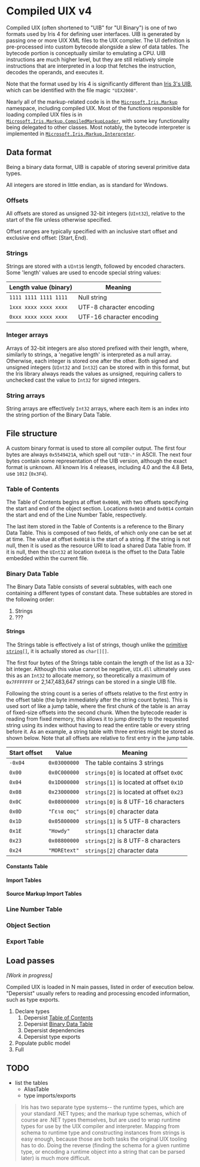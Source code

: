 # Compiled UIX v4
Compiled UIX (often shortened to "UIB" for "UI Binary") is one of two formats used by Iris 4 for defining user interfaces. UIB is generated by passing one or more UIX XML files to the UIX compiler. The UI definition is pre-processed into custom bytecode alongside a slew of data tables. The bytecode portion is conceptually similar to emulating a CPU. UIB instructions are much higher level, but they are still relatively simple instructions that are interpreted in a loop that fetches the instruction, decodes the operands, and executes it.

Note that the format used by Iris 4 is significantly different than [Iris 3's UIB](./compiled-uix-3.md), which can be identified with the file magic `"UIX2008"`.

Nearly all of the markup-related code is in the [`Microsoft.Iris.Markup`](https://github.com/ZuneDev/MicrosoftIris/blob/master/UIX/Microsoft/Iris/Markup/) namespace, including compiled UIX. Most of the functions responsible for loading compiled UIX files is in [`Microsoft.Iris.Markup.CompiledMarkupLoader`](https://github.com/ZuneDev/MicrosoftIris/blob/master/UIX/Microsoft/Iris/Markup/CompiledMarkupLoader.cs), with some key functionality being delegated to other classes. Most notably, the bytecode interpreter is implemented in [`Microsoft.Iris.Markup.Interpreter`](https://github.com/ZuneDev/MicrosoftIris/blob/master/UIX/Microsoft/Iris/Markup/Interpreter.cs).

## Data format
Being a binary data format, UIB is capable of storing several primitive data types.

All integers are stored in little endian, as is standard for Windows.

### Offsets
All offsets are stored as unsigned 32-bit integers (`UInt32`), relative to the start of the file unless otherwise specified.

Offset ranges are typically specified with an inclusive start offset and exclusive end offset: $[\mathrm{Start}, \mathrm{End})$.

### Strings
Strings are stored with a `UInt16` length, followed by encoded characters. Some 'length' values are used to encode special string values:

Length value (binary) | Meaning
--------------------- | --------
`1111 1111 1111 1111` | Null string
`1xxx xxxx xxxx xxxx` | UTF-8 character encoding
`0xxx xxxx xxxx xxxx` | UTF-16 character encoding

### Integer arrays
Arrays of 32-bit integers are also stored prefixed with their length, where, similarly to strings, a 'negative length' is interpreted as a null array. Otherwise, each integer is stored one after the other. Both signed and unsigned integers (`UInt32` and `Int32`) can be stored with in this format, but the Iris library always reads the values as unsigned, requiring callers to unchecked cast the value to `Int32` for signed integers.

### String arrays
String arrays are effectively `Int32` arrays, where each item is an index into the string portion of the Binary Data Table.

## File structure
A custom binary format is used to store all compiler output. The first four bytes are always `0x5549421A`, which spell out `"UIB␚"` in ASCII. The next four bytes contain some representation of the UIB version, although the exact format is unknown. All known Iris 4 releases, including 4.0 and the 4.8 Beta, use `1012` (`0x3F4`).

### Table of Contents
The Table of Contents begins at offset `0x0008`, with two offsets specifying the start and end of the object section. Locations `0x0010` and `0x0014` contain the start and end of the Line Number Table, respectively.

The last item stored in the Table of Contents is a reference to the Binary Data Table. This is composed of two fields, of which only one can be set at at time. The value at offset `0x0018` is the start of a string. If the string is not null, then it is used as the resource URI to load a shared Data Table from. If it is null, then the `UInt32` at location `0x001A` is the offset to the Data Table embedded within the current file.

### Binary Data Table
The Binary Data Table consists of several subtables, with each one containing a different types of constant data. These subtables are stored in the following order:
1. Strings
1. ???

#### Strings
The Strings table is effectively a list of strings, though unlike the [primitive `string[]`](./compiled-uix.md#string-arrays), it is actually stored as `char[][]`.

The first four bytes of the Strings table contain the length of the list as a 32-bit integer. Although this value cannot be negative, `UIX.dll` ultimately uses this as an `Int32` to allocate memory, so theoretically a maximum of `0x7FFFFFFF` or 2,147,483,647 strings can be stored in a single UIB file.

Following the string count is a series of offsets relative to the first entry in the offset table (the byte immediately after the string count bytes). This is used sort of like a jump table, where the first chunk of the table is an array of fixed-size offsets into the second chunk. When the bytecode reader is reading from fixed memory, this allows it to jump directly to the requested string using its index without having to read the entire table or every string before it. As an example, a string table with three entries might be stored as shown below. Note that all offsets are relative to first entry in the jump table.

Start offset   | Value        | Meaning
-------------- | ------------ | -----------------------------------------
`-0x04`        | `0x03000000` | The table contains 3 strings
`0x00`         | `0x0C000000` | `strings[0]` is located at offset `0x0C`
`0x04`         | `0x1D000000` | `strings[1]` is located at offset `0x1D`
`0x08`         | `0x23000000` | `strings[2]` is located at offset `0x23`
`0x0C`         | `0x08000000` | `strings[0]` is 8 UTF-16 characters
`0x0D`         | `"Γεια σας"` | `strings[0]` character data
`0x1D`         | `0x05800000` | `strings[1]` is 5 UTF-8 characters
`0x1E`         | `"Howdy"`    | `strings[1]` character data
`0x23`         | `0x08800000` | `strings[2]` is 8 UTF-8 characters
`0x24`         | `"MOREtext"` | `strings[2]` character data

#### Constants Table

#### Import Tables

#### Source Markup Import Tables

### Line Number Table

### Object Section

### Export Table

## Load passes
*[Work in progress]*

Compiled UIX is loaded in N main passes, listed in order of execution below. "Depersist" usually refers to reading and processing encoded information, such as type exports.
1. Declare types
    1. Depersist [Table of Contents](./compiled-uix.md#table-of-contents)
    1. Depersist [Binary Data Table](./compiled-uix.md#binary-data-table)
    1. Depersist dependencies
    1. Depersist type exports
1. Populate public model
1. Full

## TODO
- list the tables
    - AliasTable
    - type imports/exports
> Iris has two separate type systems-- the runtime types, which are your standard .NET types; and the markup type schemas, which of course are .NET types themselves, but are used to wrap runtime types for use by the UIX compiler and interpreter. Mapping from schema to runtime type and constructing instances from strings is easy enough, because those are both tasks the original UIX tooling has to do. Doing the reverse (finding the schema for a given runtime type, or encoding a runtime object into a string that can be parsed later) is much more difficult.